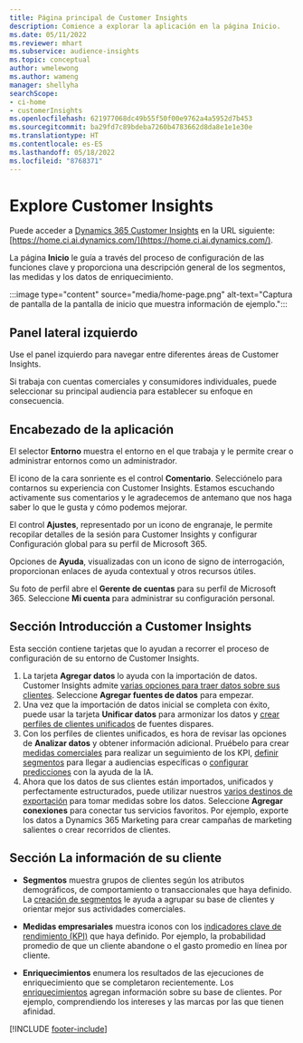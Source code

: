 ```yaml
---
title: Página principal de Customer Insights
description: Comience a explorar la aplicación en la página Inicio.
ms.date: 05/11/2022
ms.reviewer: mhart
ms.subservice: audience-insights
ms.topic: conceptual
author: wmelewong
ms.author: wameng
manager: shellyha
searchScope:
- ci-home
- customerInsights
ms.openlocfilehash: 621977068dc49b55f50f00e9762a4a5952d7b453
ms.sourcegitcommit: ba29fd7c89bdeba7260b4783662d8da8e1e1e30e
ms.translationtype: HT
ms.contentlocale: es-ES
ms.lasthandoff: 05/18/2022
ms.locfileid: "8768371"
---
```

# <a name="explore-customer-insights"></a>Explore Customer Insights

Puede acceder a [Dynamics 365 Customer Insights](https://home.ci.ai.dynamics.com/) en la URL siguiente: [https://home.ci.ai.dynamics.com/](https://home.ci.ai.dynamics.com/).

La página **Inicio** le guía a través del proceso de configuración de las funciones clave y proporciona una descripción general de los segmentos, las medidas y los datos de enriquecimiento.

:::image type="content" source="media/home-page.png" alt-text="Captura de pantalla de la pantalla de inicio que muestra información de ejemplo.":::

## <a name="left-side-pane"></a>Panel lateral izquierdo

Use el panel izquierdo para navegar entre diferentes áreas de Customer Insights.

Si trabaja con cuentas comerciales y consumidores individuales, puede seleccionar su principal audiencia para establecer su enfoque en consecuencia.

## <a name="application-header"></a>Encabezado de la aplicación

El selector **Entorno** muestra el entorno en el que trabaja y le permite crear o administrar entornos como un administrador.

El icono de la cara sonriente es el control **Comentario**. Selecciónelo para contarnos su experiencia con Customer Insights. Estamos escuchando activamente sus comentarios y le agradecemos de antemano que nos haga saber lo que le gusta y cómo podemos mejorar.

El control **Ajustes**, representado por un icono de engranaje, le permite recopilar detalles de la sesión para Customer Insights y configurar Configuración global para su perfil de Microsoft 365.

Opciones de **Ayuda**, visualizadas con un icono de signo de interrogación, proporcionan enlaces de ayuda contextual y otros recursos útiles.

Su foto de perfil abre el **Gerente de cuentas** para su perfil de Microsoft 365. Seleccione **Mi cuenta** para administrar su configuración personal.

## <a name="getting-started-with-customer-insights-section"></a>Sección Introducción a Customer Insights

Esta sección contiene tarjetas que lo ayudan a recorrer el proceso de configuración de su entorno de Customer Insights.

1. La tarjeta **Agregar datos** lo ayuda con la importación de datos. Customer Insights admite [varias opciones para traer datos sobre sus clientes](data-sources.md). Seleccione **Agregar fuentes de datos** para empezar.
1. Una vez que la importación de datos inicial se completa con éxito, puede usar la tarjeta **Unificar datos** para armonizar los datos y [crear perfiles de clientes unificados](data-unification.md) de fuentes dispares. 
1. Con los perfiles de clientes unificados, es hora de revisar las opciones de **Analizar datos** y obtener información adicional. Pruébelo para crear [medidas comerciales](measures.md) para realizar un seguimiento de los KPI, [definir segmentos](segments.md) para llegar a audiencias específicas o [configurar predicciones](predictions-overview.md) con la ayuda de la IA.
1. Ahora que los datos de sus clientes están importados, unificados y perfectamente estructurados, puede utilizar nuestros [varios destinos de exportación](export-destinations.md) para tomar medidas sobre los datos. Seleccione **Agregar conexiones** para conectar tus servicios favoritos. Por ejemplo, exporte los datos a Dynamics 365 Marketing para crear campañas de marketing salientes o crear recorridos de clientes. 

## <a name="your-customer-insights-section"></a>Sección La información de su cliente

- **Segmentos** muestra grupos de clientes según los atributos demográficos, de comportamiento o transaccionales que haya definido. La [creación de segmentos](segments.md) le ayuda a agrupar su base de clientes y orientar mejor sus actividades comerciales.

- **Medidas empresariales** muestra iconos con los [indicadores clave de rendimiento (KPI)](measures.md) que haya definido. Por ejemplo, la probabilidad promedio de que un cliente abandone o el gasto promedio en línea por cliente.

- **Enriquecimientos** enumera los resultados de las ejecuciones de enriquecimiento que se completaron recientemente. Los [enriquecimientos](enrichment-hub.md) agregan información sobre su base de clientes. Por ejemplo, comprendiendo los intereses y las marcas por las que tienen afinidad.


[!INCLUDE [footer-include](includes/footer-banner.md)]
